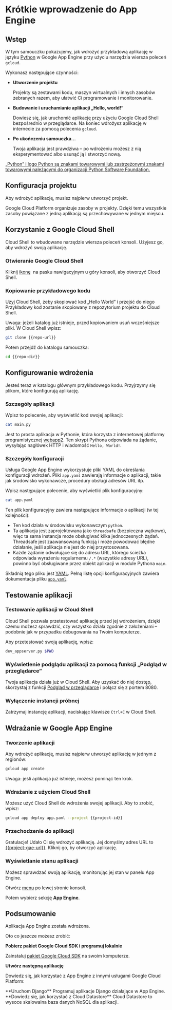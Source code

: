 # Krótkie wprowadzenie do App Engine

<walkthrough-tutorial-url url="https://cloud.google.com/appengine/docs/python/quickstart"></walkthrough-tutorial-url>
<walkthrough-watcher-constant value="https://github.com/GoogleCloudPlatform/python-docs-samples" key="repo-url"></walkthrough-watcher-constant>
<walkthrough-watcher-constant value="python-docs-samples/appengine/standard/hello_world" key="repo-dir"></walkthrough-watcher-constant>

## Wstęp

W tym samouczku pokazujemy, jak wdrożyć przykładową aplikację w języku [Python](https://python.org/) w Google App Engine przy użyciu narzędzia wiersza poleceń `gcloud`.

Wykonasz następujące czynności:

  *  **Utworzenie projektu**

     Projekty są zestawami kodu, maszyn wirtualnych i innych zasobów zebranych razem, aby ułatwić Ci programowanie i monitorowanie.

  *  **Budowanie i uruchamianie aplikacji „Hello, world!”**

     Dowiesz się, jak uruchomić aplikację przy użyciu Google Cloud Shell bezpośrednio w przeglądarce. Na koniec wdrożysz aplikację w internecie za pomocą polecenia `gcloud`.

  *  **Po ukończeniu samouczka…**

     Twoja aplikacja jest prawdziwa – po wdrożeniu możesz z nią eksperymentować albo usunąć ją i stworzyć nową.

[„Python” i logo Python są znakami towarowymi lub zastrzeżonymi znakami towarowymi należącymi do organizacji Python Software Foundation.](walkthrough://footnote)

## Konfiguracja projektu

Aby wdrożyć aplikację, musisz najpierw utworzyć projekt.

Google Cloud Platform organizuje zasoby w projekty. Dzięki temu wszystkie zasoby powiązane z jedną aplikacją są przechowywane w jednym miejscu.

<walkthrough-devshell-precreate></walkthrough-devshell-precreate>

<walkthrough-project-setup></walkthrough-project-setup>

## Korzystanie z Google Cloud Shell

Cloud Shell to wbudowane narzędzie wiersza poleceń konsoli. Użyjesz go, aby wdrożyć swoją aplikację.

### Otwieranie Google Cloud Shell

Kliknij [ikonę][spotlight-open-devshell] <walkthrough-cloud-shell-icon></walkthrough-cloud-shell-icon> na pasku nawigacyjnym u góry konsoli, aby otworzyć Cloud Shell.

### Kopiowanie przykładowego kodu

Użyj Cloud Shell, żeby skopiować kod „Hello World” i przejść do niego Przykładowy kod zostanie skopiowany z repozytorium projektu do Cloud Shell.

Uwaga: jeżeli katalog już istnieje, przed kopiowaniem usuń wcześniejsze pliki.
W Cloud Shell wpisz:

```bash
git clone {{repo-url}}
```

Potem przejdź do katalogu samouczka:

```bash
cd {{repo-dir}}
```

## Konfigurowanie wdrożenia

Jesteś teraz w katalogu głównym przykładowego kodu. Przyjrzymy się plikom, które konfigurują aplikację.

### Szczegóły aplikacji

Wpisz to polecenie, aby wyświetlić kod swojej aplikacji:

```bash
cat main.py
```

Jest to prosta aplikacja w Pythonie, która korzysta z internetowej platformy programistycznej [webapp2](https://webapp2.readthedocs.io/). Ten skrypt Pythona odpowiada na żądanie, wysyłając nagłówek HTTP i wiadomość `Hello, World!`.

### Szczegóły konfiguracji

Usługa Google App Engine wykorzystuje pliki YAML do określania konfiguracji wdrożeń.
Pliki `app.yaml` zawierają informacje o aplikacji, takie jak środowisko wykonawcze, procedury obsługi adresów URL itp.

Wpisz następujące polecenie, aby wyświetlić plik konfiguracyjny:

```bash
cat app.yaml
```

Ten plik konfiguracyjny zawiera następujące informacje o aplikacji (w tej kolejności):

  *  Ten kod działa w środowisku wykonawczym `python`.
  *  Ta aplikacja jest zaprojektowana jako `threadsafe` (bezpieczna wątkowo), więc ta sama instancja może obsługiwać kilka jednoczesnych żądań. Threadsafe jest zaawansowaną funkcją i może powodować błędne działanie, jeśli aplikacja nie jest do niej przystosowana.
  *  Każde żądanie odwołujące się do adresu URL, którego ścieżka odpowiada wyrażeniu regularnemu `/.*` (wszystkie adresy URL), powinno być obsługiwane przez obiekt aplikacji w module Pythona `main`.

Składnią tego pliku jest [YAML](http://www.yaml.org). Pełną listę opcji konfiguracyjnych zawiera dokumentacja pliku [`app.yaml`][app-yaml-reference].

## Testowanie aplikacji

### Testowanie aplikacji w Cloud Shell

Cloud Shell pozwala przetestować aplikację przed jej wdrożeniem, dzięki czemu możesz sprawdzić, czy wszystko działa zgodnie z założeniami – podobnie jak w przypadku debugowania na Twoim komputerze.

Aby przetestować swoją aplikację, wpisz:

```bash
dev_appserver.py $PWD
```

### Wyświetlenie podglądu aplikacji za pomocą funkcji „Podgląd w przeglądarce”

Twoja aplikacja działa już w Cloud Shell. Aby uzyskać do niej dostęp, skorzystaj z funkcji [Podgląd w przeglądarce][spotlight-web-preview]<walkthrough-web-preview-icon></walkthrough-web-preview-icon> i połącz się z portem 8080.

### Wyłączenie instancji próbnej

Zatrzymaj instancję aplikacji, naciskając klawisze `Ctrl+C` w Cloud Shell.

## Wdrażanie w Google App Engine

### Tworzenie aplikacji

Aby wdrożyć aplikację, musisz najpierw utworzyć aplikację w jednym z regionów:

```bash
gcloud app create
```

Uwaga: jeśli aplikacja już istnieje, możesz pominąć ten krok.

### Wdrażanie z użyciem Cloud Shell

Możesz użyć Cloud Shell do wdrożenia swojej aplikacji. Aby to zrobić, wpisz:

```bash
gcloud app deploy app.yaml --project {{project-id}}
```

### Przechodzenie do aplikacji

Gratulacje! Udało Ci się wdrożyć aplikację. Jej domyślny adres URL to [{{project-gae-url}}](http://{{project-gae-url}}). Kliknij go, by otworzyć aplikację.

### Wyświetlanie stanu aplikacji

Możesz sprawdzać swoją aplikację, monitorując jej stan w panelu App Engine.

Otwórz [menu][spotlight-console-menu] po lewej stronie konsoli.

Potem wybierz sekcję **App Engine**.

<walkthrough-menu-navigation sectionid="APPENGINE_SECTION"></walkthrough-menu-navigation>

## Podsumowanie

<walkthrough-conclusion-trophy></walkthrough-conclusion-trophy>

Aplikacja App Engine została wdrożona.

Oto co jeszcze możesz zrobić:

**Pobierz pakiet Google Cloud SDK i programuj lokalnie**

Zainstaluj [pakiet Google Cloud SDK][cloud-sdk-installer] na swoim komputerze.

**Utwórz następną aplikację**

Dowiedz się, jak korzystać z App Engine z innymi usługami Google Cloud Platform:

<walkthrough-tutorial-card label="django" url="python/django/appengine" icon="APPENGINE_SECTION">
  **Uruchom Django**
Programuj aplikacje Django działające w App Engine.
</walkthrough-tutorial-card>

<walkthrough-tutorial-card label="datastore" url="appengine/docs/python/datastore/" icon="DATASTORE_SECTION">
  **Dowiedz się, jak korzystać z Cloud Datastore**
Cloud Datastore to wysoce skalowalna baza danych NoSQL dla aplikacji.
</walkthrough-tutorial-card>

[app-yaml-reference]: https://cloud.google.com/appengine/docs/standard/python/config/appref
[cloud-sdk-installer]: https://cloud.google.com/sdk/downloads#interactive
[spotlight-console-menu]: walkthrough://spotlight-pointer?spotlightId=console-nav-menu
[spotlight-open-devshell]: walkthrough://spotlight-pointer?spotlightId=devshell-activate-button
[spotlight-web-preview]: walkthrough://spotlight-pointer?spotlightId=devshell-web-preview-button
